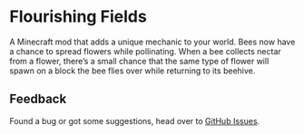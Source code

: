 # Flourishing Fields
A Minecraft mod that adds a unique mechanic to your world.
Bees now have a chance to spread flowers while pollinating.
When a bee collects nectar from a flower,
there’s a small chance that the same type of flower will spawn on a block the bee flies over while returning to its beehive.

## Feedback
Found a bug or got some suggestions, head over to [GitHub Issues](https://github.com/q4niel/Flourishing-Fields/issues).